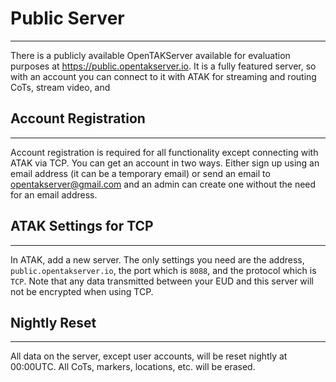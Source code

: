 # Public Server

***

There is a publicly available OpenTAKServer available for evaluation purposes at <https://public.opentakserver.io>.
It is a fully featured server, so with an account you can connect to it with ATAK for streaming and routing CoTs, 
stream video, and

## Account Registration

***

Account registration is required for all functionality except connecting with ATAK via TCP. You can get an account in 
two ways. Either sign up using an email address (it can be a temporary email) or send an email to <opentakserver@gmail.com>
and an admin can create one without the need for an email address.

## ATAK Settings for TCP

***

In ATAK, add a new server. The only settings you need are the address, `public.opentakserver.io`, the port which is `8088`,
and the protocol which is `TCP`. Note that any data transmitted between your EUD and this server will not be encrypted
when using TCP.

## Nightly Reset

***

All data on the server, except user accounts, will be reset nightly at 00:00UTC. All CoTs, markers, locations, etc. 
will be erased.
